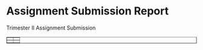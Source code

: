 # Assignment Submission Report
Trimester II Assignment Submission
<table border='1'>
  <tr><td></td><td></td></tr>
  <tr><td></td><td></td></tr>
</table>
